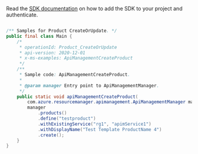 Read the [SDK documentation](https://github.com/Azure/azure-sdk-for-java/blob/azure-resourcemanager-apimanagement_1.0.0-beta.2/sdk/apimanagement/azure-resourcemanager-apimanagement/README.md) on how to add the SDK to your project and authenticate.

```java

/** Samples for Product CreateOrUpdate. */
public final class Main {
    /*
     * operationId: Product_CreateOrUpdate
     * api-version: 2020-12-01
     * x-ms-examples: ApiManagementCreateProduct
     */
    /**
     * Sample code: ApiManagementCreateProduct.
     *
     * @param manager Entry point to ApiManagementManager.
     */
    public static void apiManagementCreateProduct(
        com.azure.resourcemanager.apimanagement.ApiManagementManager manager) {
        manager
            .products()
            .define("testproduct")
            .withExistingService("rg1", "apimService1")
            .withDisplayName("Test Template ProductName 4")
            .create();
    }
}
```
